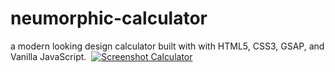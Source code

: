 ﻿# neumorphic-calculator
a modern looking design calculator built with with HTML5, CSS3, GSAP, and Vanilla JavaScript.
<a><img src=""></a>
<a href="https://neumorphic-calculator.pages.dev/" target="_blank">
    <img src="../neumorphic-calculator.png" alt="Screenshot Calculator"/>
 </a>
